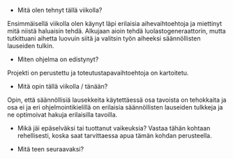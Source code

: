 * Mitä olen tehnyt tällä viikolla?

Ensimmäisellä viikolla olen käynyt läpi erilaisia aihevaihtoehtoja ja miettinyt mitä niistä haluaisin tehdä.
Alkujaan aioin tehdä luolastogeneraattorin, mutta tutkittuani aihetta luovuin siitä ja valitsin työn aiheeksi säännöllisten lauseiden tulkin.

* Miten ohjelma on edistynyt?

Projekti on perustettu ja toteutustapavaihtoehtoja on kartoitetu.

* Mitä opin tällä viikolla / tänään?

Opin, että säännöllisiä lausekkeita käytettäessä osa tavoista on tehokkaita ja osa ei ja eri ohjelmointikielillä on erilaisia säännöllisten lauseiden tulkkeja ja ne optimoivat hakuja erilaisilla tavoilla.

* Mikä jäi epäselväksi tai tuottanut vaikeuksia? Vastaa tähän kohtaan rehellisesti, koska saat tarvittaessa apua tämän kohdan perusteella.

* Mitä teen seuraavaksi?
